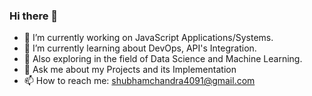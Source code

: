### Hi there 👋



- 🔭 I’m currently working on JavaScript Applications/Systems.
- 🌱 I’m currently learning about DevOps, API's Integration.
- 👯 Also exploring in the field of Data Science and Machine Learning.
- 💬 Ask me about my Projects and its Implementation
- 📫 How to reach me: shubhamchandra4091@gmail.com


